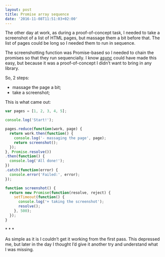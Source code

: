 ```yaml
---
layout: post
title: Promise array sequence
date: '2016-11-08T11:51:03+02:00'
---
```

The other day at work, as during a proof-of-concept task, I needed to
take a screenshot of a list of HTML pages, but massage them a bit before
that. The list of pages could be long so I needed them to run in
sequence.

The screenshotting function was Promise-based so I needed to chain the
promises so that they run sequencially. I know
[async](http://caolan.github.io/async/) could have made this easy, but
because it was a proof-of-concept I didn’t want to bring in any library.

So, 2 steps:

* massage the page a bit;
* take a screenshot;

This is what came out:

```js
var pages = [1, 2, 3, 4, 5];

console.log('Start!');

pages.reduce(function(work, page) {
  return work.then(function() {
    console.log('- massaging the page', page);
    return screenshot();
  });
}, Promise.resolve())
.then(function() {
  console.log('All done!');
})
.catch(function(error) {
  console.error('Failed:', error);
});

function screenshot() {
  return new Promise(function(resolve, reject) {
    setTimeout(function() {
      console.log('+ taking the screenshot');
      resolve();
    }, 500);
  });
}
```

\* * *

As simple as it is I couldn’t get it working from the first pass. This
depressed me, but later in the day I thought I’d give it another try and
understand what I was missing.
